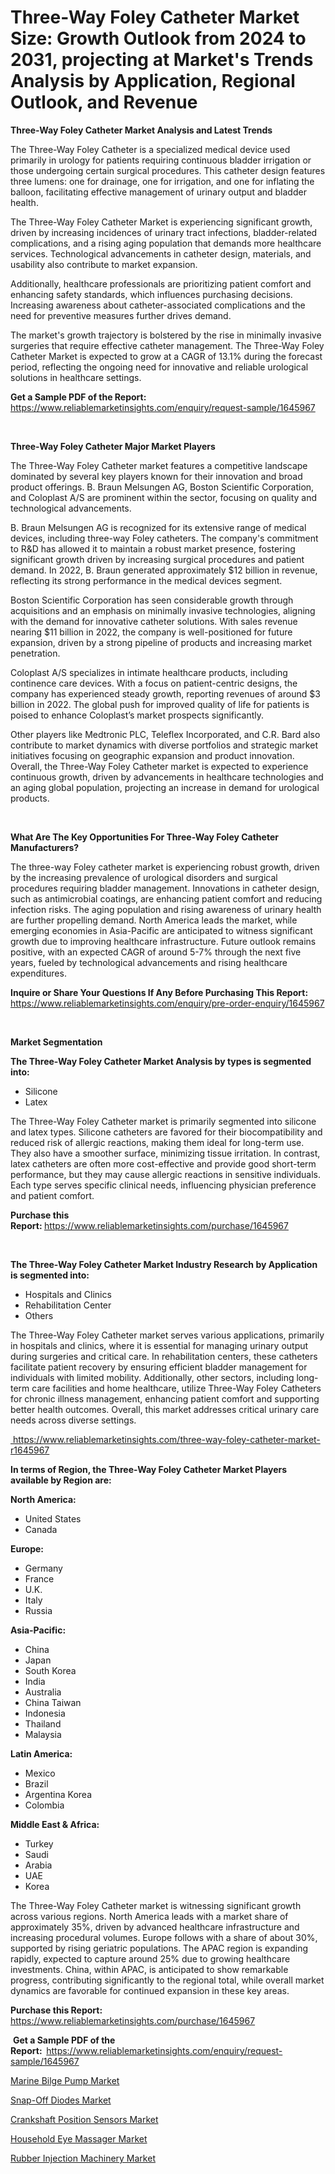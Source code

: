 <p><h1>Three-Way Foley Catheter Market Size: Growth Outlook from 2024 to 2031, projecting at Market's Trends Analysis by Application, Regional Outlook, and Revenue</h1></p><p><strong>Three-Way Foley Catheter Market Analysis and Latest Trends</strong></p>
<p><p>The Three-Way Foley Catheter is a specialized medical device used primarily in urology for patients requiring continuous bladder irrigation or those undergoing certain surgical procedures. This catheter design features three lumens: one for drainage, one for irrigation, and one for inflating the balloon, facilitating effective management of urinary output and bladder health.</p><p>The Three-Way Foley Catheter Market is experiencing significant growth, driven by increasing incidences of urinary tract infections, bladder-related complications, and a rising aging population that demands more healthcare services. Technological advancements in catheter design, materials, and usability also contribute to market expansion. </p><p>Additionally, healthcare professionals are prioritizing patient comfort and enhancing safety standards, which influences purchasing decisions. Increasing awareness about catheter-associated complications and the need for preventive measures further drives demand. </p><p>The market's growth trajectory is bolstered by the rise in minimally invasive surgeries that require effective catheter management. The Three-Way Foley Catheter Market is expected to grow at a CAGR of 13.1% during the forecast period, reflecting the ongoing need for innovative and reliable urological solutions in healthcare settings.</p></p>
<p><strong>Get a Sample PDF of the Report:&nbsp;</strong> <a href="https://www.reliablemarketinsights.com/enquiry/request-sample/1645967?utm_campaign=1619&utm_medium=2&utm_source=Github&utm_content=ia&utm_term=27102024&utm_id=three-way-foley-catheter">https://www.reliablemarketinsights.com/enquiry/request-sample/1645967</a></p>
<p>&nbsp;</p>
<p><strong>Three-Way Foley Catheter Major Market Players</strong></p>
<p><p>The Three-Way Foley Catheter market features a competitive landscape dominated by several key players known for their innovation and broad product offerings. B. Braun Melsungen AG, Boston Scientific Corporation, and Coloplast A/S are prominent within the sector, focusing on quality and technological advancements.</p><p>B. Braun Melsungen AG is recognized for its extensive range of medical devices, including three-way Foley catheters. The company's commitment to R&D has allowed it to maintain a robust market presence, fostering significant growth driven by increasing surgical procedures and patient demand. In 2022, B. Braun generated approximately $12 billion in revenue, reflecting its strong performance in the medical devices segment.</p><p>Boston Scientific Corporation has seen considerable growth through acquisitions and an emphasis on minimally invasive technologies, aligning with the demand for innovative catheter solutions. With sales revenue nearing $11 billion in 2022, the company is well-positioned for future expansion, driven by a strong pipeline of products and increasing market penetration.</p><p>Coloplast A/S specializes in intimate healthcare products, including continence care devices. With a focus on patient-centric designs, the company has experienced steady growth, reporting revenues of around $3 billion in 2022. The global push for improved quality of life for patients is poised to enhance Coloplast’s market prospects significantly.</p><p>Other players like Medtronic PLC, Teleflex Incorporated, and C.R. Bard also contribute to market dynamics with diverse portfolios and strategic market initiatives focusing on geographic expansion and product innovation. Overall, the Three-Way Foley Catheter market is expected to experience continuous growth, driven by advancements in healthcare technologies and an aging global population, projecting an increase in demand for urological products.</p></p>
<p>&nbsp;</p>
<p><strong>What Are The Key Opportunities For Three-Way Foley Catheter Manufacturers?</strong></p>
<p><p>The three-way Foley catheter market is experiencing robust growth, driven by the increasing prevalence of urological disorders and surgical procedures requiring bladder management. Innovations in catheter design, such as antimicrobial coatings, are enhancing patient comfort and reducing infection risks. The aging population and rising awareness of urinary health are further propelling demand. North America leads the market, while emerging economies in Asia-Pacific are anticipated to witness significant growth due to improving healthcare infrastructure. Future outlook remains positive, with an expected CAGR of around 5-7% through the next five years, fueled by technological advancements and rising healthcare expenditures.</p></p>
<p><strong>Inquire or Share Your Questions If Any Before Purchasing This Report:</strong> <a href="https://www.reliablemarketinsights.com/enquiry/pre-order-enquiry/1645967?utm_campaign=1619&utm_medium=2&utm_source=Github&utm_content=ia&utm_term=27102024&utm_id=three-way-foley-catheter">https://www.reliablemarketinsights.com/enquiry/pre-order-enquiry/1645967</a></p>
<p>&nbsp;</p>
<p><strong>Market Segmentation</strong></p>
<p><strong>The Three-Way Foley Catheter Market Analysis by types is segmented into:</strong></p>
<p><ul><li>Silicone</li><li>Latex</li></ul></p>
<p><p>The Three-Way Foley Catheter market is primarily segmented into silicone and latex types. Silicone catheters are favored for their biocompatibility and reduced risk of allergic reactions, making them ideal for long-term use. They also have a smoother surface, minimizing tissue irritation. In contrast, latex catheters are often more cost-effective and provide good short-term performance, but they may cause allergic reactions in sensitive individuals. Each type serves specific clinical needs, influencing physician preference and patient comfort.</p></p>
<p><strong>Purchase this Report:&nbsp;</strong><a href="https://www.reliablemarketinsights.com/purchase/1645967?utm_campaign=1619&utm_medium=2&utm_source=Github&utm_content=ia&utm_term=27102024&utm_id=three-way-foley-catheter">https://www.reliablemarketinsights.com/purchase/1645967</a></p>
<p>&nbsp;</p>
<p><strong>The Three-Way Foley Catheter Market Industry Research by Application is segmented into:</strong></p>
<p><ul><li>Hospitals and Clinics</li><li>Rehabilitation Center</li><li>Others</li></ul></p>
<p><p>The Three-Way Foley Catheter market serves various applications, primarily in hospitals and clinics, where it is essential for managing urinary output during surgeries and critical care. In rehabilitation centers, these catheters facilitate patient recovery by ensuring efficient bladder management for individuals with limited mobility. Additionally, other sectors, including long-term care facilities and home healthcare, utilize Three-Way Foley Catheters for chronic illness management, enhancing patient comfort and supporting better health outcomes. Overall, this market addresses critical urinary care needs across diverse settings.</p></p>
<p><a href="https://www.reliablemarketinsights.com/three-way-foley-catheter-market-r1645967?utm_campaign=1619&utm_medium=2&utm_source=Github&utm_content=ia&utm_term=27102024&utm_id=three-way-foley-catheter">&nbsp;https://www.reliablemarketinsights.com/three-way-foley-catheter-market-r1645967</a></p>
<p><strong>In terms of Region, the Three-Way Foley Catheter Market Players available by Region are:</strong></p>
<p>
    <p> <strong> North America: </strong>
        <ul>
            <li>United States</li>
            <li>Canada</li>
        </ul>
        </p> 
    <p> <strong> Europe: </strong>
        <ul>
            <li>Germany</li>
            <li>France</li>
            <li>U.K.</li>
            <li>Italy</li>
            <li>Russia</li>
        </ul>
        </p> 
    <p> <strong> Asia-Pacific: </strong>
        <ul>
            <li>China</li>
            <li>Japan</li>
            <li>South Korea</li>
            <li>India</li>
            <li>Australia</li>
            <li>China Taiwan</li>
            <li>Indonesia</li>
            <li>Thailand</li>
            <li>Malaysia</li>
        </ul>
        </p> 
    <p> <strong> Latin America: </strong>
        <ul>
            <li>Mexico</li>
            <li>Brazil</li>
            <li>Argentina Korea</li>
            <li>Colombia</li>
        </ul>
        </p> 
    <p> <strong> Middle East & Africa: </strong>
        <ul>
            <li>Turkey</li>
            <li>Saudi</li>
            <li>Arabia</li>
            <li>UAE</li>
            <li>Korea</li>
        </ul>
    </p>
    </p>
<p><p>The Three-Way Foley Catheter market is witnessing significant growth across various regions. North America leads with a market share of approximately 35%, driven by advanced healthcare infrastructure and increasing procedural volumes. Europe follows with a share of about 30%, supported by rising geriatric populations. The APAC region is expanding rapidly, expected to capture around 25% due to growing healthcare investments. China, within APAC, is anticipated to show remarkable progress, contributing significantly to the regional total, while overall market dynamics are favorable for continued expansion in these key areas.</p></p>
<p><strong>Purchase this Report: </strong><a href="https://www.reliablemarketinsights.com/purchase/1645967?utm_campaign=1619&utm_medium=2&utm_source=Github&utm_content=ia&utm_term=27102024&utm_id=three-way-foley-catheter">https://www.reliablemarketinsights.com/purchase/1645967</a></p>
<p>&nbsp;<strong>Get a Sample PDF of the Report:&nbsp;&nbsp;</strong><a href="https://www.reliablemarketinsights.com/enquiry/request-sample/1645967?utm_campaign=1619&utm_medium=2&utm_source=Github&utm_content=ia&utm_term=27102024&utm_id=three-way-foley-catheter">https://www.reliablemarketinsights.com/enquiry/request-sample/1645967</a></p>
<p><strong></strong></p>
<p><p><a href="https://www.linkedin.com/pulse/marine-bilge-pump-market-transformation-comparative-analysis-37kwe?utm_campaign=1619&utm_medium=2&utm_source=Github&utm_content=ia&utm_term=27102024&utm_id=three-way-foley-catheter">Marine Bilge Pump Market</a></p><p><a href="https://www.linkedin.com/pulse/snap-off-diodes-market-revolution-2024-2031-trends-shaping-wwq3e?utm_campaign=1619&utm_medium=2&utm_source=Github&utm_content=ia&utm_term=27102024&utm_id=three-way-foley-catheter">Snap-Off Diodes Market</a></p><p><a href="https://www.linkedin.com/pulse/crankshaft-position-sensors-market-strategic-insights-product-owzne?utm_campaign=1619&utm_medium=2&utm_source=Github&utm_content=ia&utm_term=27102024&utm_id=three-way-foley-catheter">Crankshaft Position Sensors Market</a></p><p><a href="https://www.linkedin.com/pulse/market-leaders-laggards-global-household-eye-massager-trends-njhfe?utm_campaign=1619&utm_medium=2&utm_source=Github&utm_content=ia&utm_term=27102024&utm_id=three-way-foley-catheter">Household Eye Massager Market</a></p><p><a href="https://www.linkedin.com/pulse/rubber-injection-machinery-market-refracting-trends-consumer-ujwhe?utm_campaign=1619&utm_medium=2&utm_source=Github&utm_content=ia&utm_term=27102024&utm_id=three-way-foley-catheter">Rubber Injection Machinery Market</a></p></p>